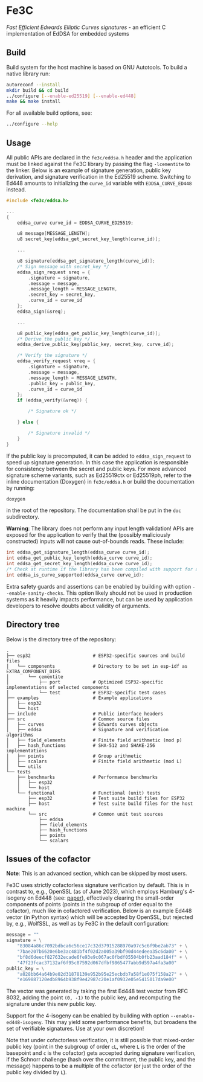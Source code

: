 # Fe3C

*Fast Efficient Edwards Elliptic Curves signatures* - an efficient C implementation of EdDSA for embedded systems

## Build

Build system for the host machine is based on GNU Autotools. To build a native library run:

```bash
autoreconf --install
mkdir build && cd build
../configure [--enable-ed25519] [--enable-ed448]
make && make install
```

For all available build options, see:

```bash
../configure --help
```

## Usage

All public APIs are declared in the `fe3c/eddsa.h` header and the application must be linked against the Fe3C library by passing the flag `-lcementite` to the linker. Below is an example of signature generation, public key derivation, and signature verification in the Ed25519 scheme. Switching to Ed448 amounts to initializing the `curve_id` variable with `EDDSA_CURVE_ED448` instead.

```c
#include <fe3c/eddsa.h>

...
{
    eddsa_curve curve_id = EDDSA_CURVE_ED25519;

    u8 message[MESSAGE_LENGTH];
    u8 secret_key[eddsa_get_secret_key_length(curve_id)];

    ...

    u8 signature[eddsa_get_signature_length(curve_id)];
    /* Sign message with secret_key */
    eddsa_sign_request sreq = {
        .signature = signature,
        .message = message,
        .message_length = MESSAGE_LENGTH,
        .secret_key = secret_key,
        .curve_id = curve_id
    };
    eddsa_sign(&sreq);

    ...

    u8 public_key[eddsa_get_public_key_length(curve_id)];
    /* Derive the public key */
    eddsa_derive_public_key(public_key, secret_key, curve_id);

    /* Verify the signature */
    eddsa_verify_request vreq = {
        .signature = signature,
        .message = message,
        .message_length = MESSAGE_LENGTH,
        .public_key = public_key,
        .curve_id = curve_id
    };
    if (eddsa_verify(&vreq)) {

        /* Signature ok */

    } else {

        /* Signature invalid */
    }
}
```

If the public key is precomputed, it can be added to `eddsa_sign_request` to speed up signature generation. In this case the application is responsible for consistency between the secret and public keys. For more advanced signature scheme variants, such as Ed25519ctx or Ed25519ph, refer to the inline documentation (Doxygen) in `fe3c/eddsa.h` or build the documentation by running:

```bash
doxygen
```

in the root of the repository. The documentation shall be put in the `doc` subdirectory.

**Warning**: The library does not perform any input length validation! APIs are exposed for the application to verify that the (possibly maliciously constructed) inputs will not cause out-of-bounds reads. These include:

```c
int eddsa_get_signature_length(eddsa_curve curve_id);
int eddsa_get_public_key_length(eddsa_curve curve_id);
int eddsa_get_secret_key_length(eddsa_curve curve_id);
/* Check at runtime if the library has been compiled with support for a given curve */
int eddsa_is_curve_supported(eddsa_curve curve_id);
```

Extra safety guards and assertions can be enabled by building with option `--enable-sanity-checks`. This option likely should not be used in production systems as it heavily impacts performance, but can be used by application developers to resolve doubts about validity of arguments.

## Directory tree

Below is the directory tree of the repository:

    .
    ├── esp32                       # ESP32-specific sources and build files
    │   └── components              # Directory to be set in esp-idf as EXTRA_COMPONENT_DIRS
    │       └── cementite
    │           ├── port            # Optimized ESP32-specific implementations of selected components
    │           └── test            # ESP32-specific test cases
    ├── examples                    # Example applications
    │   ├── esp32
    │   └── host
    ├── include                     # Public interface headers
    ├── src                         # Common source files
    │   ├── curves                  # Edwards curves objects
    │   ├── eddsa                   # Signature and verification algorithms
    │   ├── field_elements          # Finite field arithmetic (mod p)
    │   ├── hash_functions          # SHA-512 and SHAKE-256 implementations
    │   ├── points                  # Group arithmetic
    │   ├── scalars                 # Finite field arithmetic (mod L)
    │   └── utils
    └── tests
        ├── benchmarks              # Performance benchmarks
        │   ├── esp32
        │   └── host
        └── functional              # Functional (unit) tests
            ├── esp32               # Test suite build files for ESP32
            ├── host                # Test suite build files for the host machine
            └── src                 # Common unit test sources
                ├── eddsa
                ├── field_elements
                ├── hash_functions
                ├── points
                └── scalars

## Issues of the cofactor

**Note**: This is an advanced section, which can be skipped by most users.

Fe3C uses strictly cofactorless signature verification by default. This is in contrast to, e.g., OpenSSL (as of June 2023), which employs Hamburg's 4-isogeny on Ed448 (see: [paper](https://ia.cr/2014/027)), effectively clearing the small-order components of points (points in the subgroup of order equal to the cofactor), much like in cofactored verification. Below is an example Ed448 vector (in Python syntax) which will be accepted by OpenSSL, but rejected by, e.g., WolfSSL, as well as by Fe3C in the default configuration:

```python
message = ""
signature = \
    "83084a86c7092bdbca6c56ce17c32d37915288970a97c5c6f9be2ab73" + \
    "7bae207b6620e6be3ac481bf4f02d2a005a39bf90d44edeea35c6da00" + \
    "bf8d6deecf827632ecade6fe93e9c067ac0fbdf05504b0fb23aad184f" + \
    "47f23fcac37132af6f95c87592d067dfbf9865477abb9d597a4fa3a00"
public_key = \
    "a028bb64a64b9e02d31878139e952b95e25ecbdb7a58f1e075f158a27" + \
    "e169887120edb8964b938f9e42987c20e1af0932e05e5415017da9e00"
```

The vector was generated by taking the first Ed448 test vector from RFC 8032, adding the point `(0, -1)` to the public key, and recomputing the signature under this new public key.

Support for the 4-isogeny can be enabled by building with option `--enable-ed448-isogeny`. This may yield some performance benefits, but broadens the set of verifiable signatures. Use at your own discretion!

Note that under cofactorless verification, it is still possible that mixed-order public key (point in the subgroup of order `cL`, where `L` is the order of the basepoint and `c` is the cofactor) gets accepted during signature verification, if the Schnorr challenge (hash over the commitment, the public key, and the message) happens to be a multiple of the cofactor (or just the order of the public key divided by `L`).
